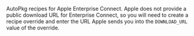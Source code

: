 AutoPkg recipes for Apple Enterprise Connect. Apple does not provide a public download URL for Enterprise Connect, so you will need to create a recipe override and enter the URL Apple sends you into the `DOWNLOAD_URL` value of the override.